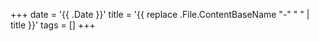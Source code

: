 +++
date = '{{ .Date }}'
title = '{{ replace .File.ContentBaseName "-" " " | title }}'
tags = []
+++
